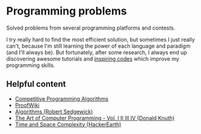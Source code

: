 # Programming problems

Solved problems from several programming platforms and contests.

I try really hard to find the most efficient solution, but sometimes I just really can't, because I'm still learning the power of each language and paradigm (and I'll always be). But fortunately, after some research, I always end up discovering awesome tutorials and [inspiring codes](https://github.com/DanielBrito/programming-problems/tree/master/Inspiring%20Codes) which improve my programming skills.

## Helpful content

* [Competitive Programming Algorithms](https://cp-algorithms.com/)
* [ProofWiki](https://proofwiki.org/wiki/Main_Page)
* [Algorithms (Robert Sedgewick)](https://algs4.cs.princeton.edu/home/)
* [The Art of Computer Programming - Vol. I II III IV (Donald Knuth)](https://docero.com.br/doc/eenxxn)
* [Time and Space Complexity (HackerEarth)](https://www.hackerearth.com/practice/basic-programming/complexity-analysis/time-and-space-complexity/tutorial/)
